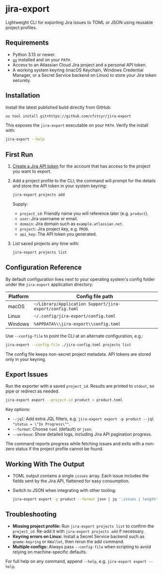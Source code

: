 # jira-export

Lightweight CLI for exporting Jira issues to TOML or JSON using reusable project
profiles.

## Requirements
- Python 3.13 or newer.
- [`uv`](https://docs.astral.sh/uv/) installed and on your `PATH`.
- Access to an Atlassian Cloud Jira project and a personal API token.
- A working system keyring (macOS Keychain, Windows Credential Manager, or a
  Secret Service backend on Linux) to store your Jira token securely.

## Installation
Install the latest published build directly from GitHub:

```bash
uv tool install git+https://github.com/cfstcyr/jira-export
```

This exposes the `jira-export` executable on your `PATH`. Verify the install
with:

```bash
jira-export --help
```

## First Run
1. [Create a Jira API token](https://id.atlassian.com/manage-profile/security/api-tokens)
   for the account that has access to the project you want to export.
2. Add a project profile to the CLI; the command will prompt for the details and
   store the API token in your system keyring:

   ```bash
   jira-export projects add
   ```

   Supply:
   - `project_id`: Friendly name you will reference later (e.g. `product`).
   - `user`: Jira username or email.
   - `domain`: Jira domain such as `example.atlassian.net`.
   - `project`: Jira project key, e.g. `PROD`.
   - `api_key`: The API token you generated.

3. List saved projects any time with:

   ```bash
   jira-export projects list
   ```

## Configuration Reference
By default configuration lives next to your operating system's config folder
under the `jira-export` application directory:

| Platform | Config file path |
| --- | --- |
| macOS | `~/Library/Application Support/jira-export/config.toml` |
| Linux | `~/.config/jira-export/config.toml` |
| Windows | `%APPDATA%\\jira-export\\config.toml` |

Use `--config-file` to point the CLI at an alternate configuration, e.g.:

```bash
jira-export --config-file ./jira-config.toml projects list
```

The config file keeps non-secret project metadata. API tokens are stored only in
your keyring.

## Export Issues
Run the exporter with a saved `project_id`. Results are printed to `stdout`, so
pipe or redirect as needed.

```bash
jira-export export --project-id product > product.toml
```

Key options:
- `--jql`: Add extra JQL filters, e.g.
  `jira-export export -p product --jql "status = \"In Progress\""`.
- `--format`: Choose `toml` (default) or `json`.
- `--verbose`: Show detailed logs, including Jira API pagination progress.

The command reports progress while fetching issues and exits with a non-zero
status if the project profile cannot be found.

## Working With The Output
- TOML output contains a single `issues` array. Each issue includes the fields
  sent by the Jira API, flattened for easy consumption.
- Switch to JSON when integrating with other tooling:

  ```bash
  jira-export export -p product --format json | jq '.issues | length'
  ```

## Troubleshooting
- **Missing project profile:** Run `jira-export projects list` to confirm the
  `project_id`. Re-add it with `jira-export projects add` if necessary.
- **Keyring errors on Linux:** Install a Secret Service backend such as
  `gnome-keyring` or `KWallet`, then rerun the add command.
- **Multiple configs:** Always pass `--config-file` when scripting to avoid
  relying on machine-specific defaults.

For full help on any command, append `--help`, e.g. `jira-export export --help`.
